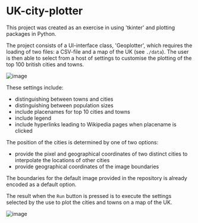 # UK-city-plotter

This project was created as an exercise in using 'tkinter' and plotting packages in Python.

The project consists of a UI-interface class, 'Geoplotter', which requires the loading of two files: a CSV-file and a map of the UK (see ```./data```).
The user is then able to select from a host of settings to customise the plotting of the top 100 british cities and towns.

![image](https://user-images.githubusercontent.com/33159939/129880170-2757381f-ec9a-4e54-bbfe-f4cc07b74a70.png)

These settings include:
 - distinguishing between towns and cities
 - distinguishing between population sizes
 - include placenames for top 10 cities and towns
 - include legend
 - include hyperlinks leading to Wikipedia pages when placename is clicked

The position of the cities is determined by one of two options:
 - provide the pixel and geographical coordinates of two distinct cities to interpolate the locations of other cities
 - provide geographical coordinates of the image boundaries 

The boundaries for the default image provided in the repository is already encoded as a default option.

The result when the ```Run``` button is pressed is to execute the settings selected by the use to plot the cities and towns on a map of the UK.

![image](https://user-images.githubusercontent.com/33159939/129881545-d6192e28-7a3d-490a-a780-3fb273a33f0f.png)

